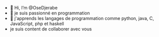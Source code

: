 - 👋 Hi, I’m @OseDjerabe
- 👀 je suis passionné en programmation 
- 🌱 j'apprends les langages de programmation comme python, java, C, JavaScript, php et haskell 
-  je suis content de collaborer avec vous 


<!---
OseDjerabe/OseDjerabe is a ✨ special ✨ repository because its `README.md` (this file) appears on your GitHub profile.
You can click the Preview link to take a look at your changes.
--->
